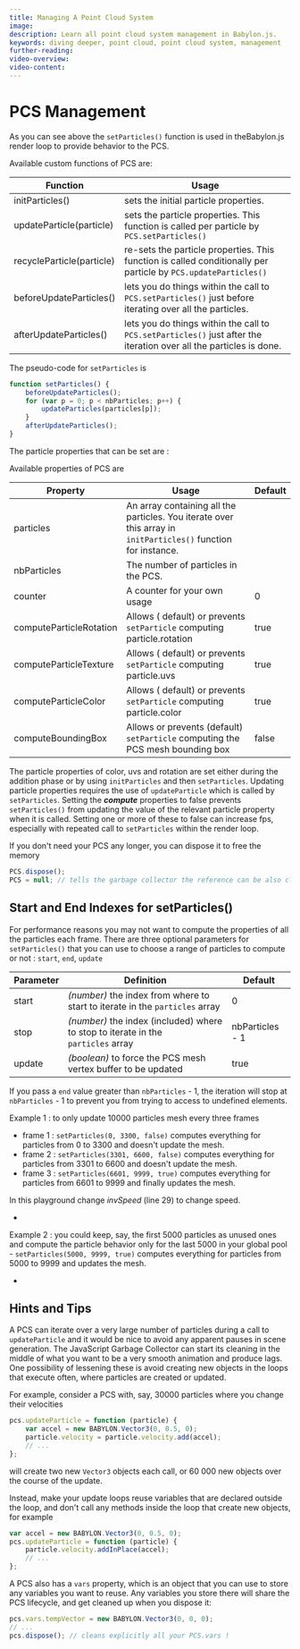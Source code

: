 ```yaml
---
title: Managing A Point Cloud System
image: 
description: Learn all point cloud system management in Babylon.js.
keywords: diving deeper, point cloud, point cloud system, management
further-reading:
video-overview:
video-content:
---
```


# PCS Management

As you can see above the `setParticles()` function is used in theBabylon.js render loop to provide behavior to the PCS.

Available custom functions of PCS are:

| Function                  | Usage                                                                                                               |
| ------------------------- | ------------------------------------------------------------------------------------------------------------------- |
| initParticles()           | sets the initial particle properties.                                                                               |
| updateParticle(particle)  | sets the particle properties. This function is called per particle by `PCS.setParticles()`                          |
| recycleParticle(particle) | re-sets the particle properties. This function is called conditionally per particle by `PCS.updateParticles()`      |
| beforeUpdateParticles()   | lets you do things within the call to `PCS.setParticles()` just before iterating over all the particles.            |
| afterUpdateParticles()    | lets you do things within the call to `PCS.setParticles()` just after the iteration over all the particles is done. |

The pseudo-code for `setParticles` is

```javascript
function setParticles() {
    beforeUpdateParticles();
    for (var p = 0; p < nbParticles; p++) {
        updateParticles(particles[p]);
    }
    afterUpdateParticles();
}
```

The particle properties that can be set are :

Available properties of PCS are

| Property                | Usage                                                                                                          | Default |
| ----------------------- | -------------------------------------------------------------------------------------------------------------- | ------- |
| particles               | An array containing all the particles. You iterate over this array in `initParticles()` function for instance. |         |
| nbParticles             | The number of particles in the PCS.                                                                            |         |
| counter                 | A counter for your own usage                                                                                   | 0       |
| computeParticleRotation | Allows ( default) or prevents `setParticle` computing particle.rotation                                        | true    |
| computeParticleTexture  | Allows ( default) or prevents `setParticle` computing particle.uvs                                             | true    |
| computeParticleColor    | Allows ( default) or prevents `setParticle` computing particle.color                                           | true    |
| computeBoundingBox      | Allows or prevents (default) `setParticle` computing the PCS mesh bounding box                                 | false   |

The particle properties of color, uvs and rotation are set either during the addition phase or by using `initParticles` and then `setParticles`. Updating particle properties requires the use of `updateParticle` which is called by `setParticles`. Setting the **_compute_** properties to false prevents `setParticles()` from updating the value of the relevant particle property when it is called. Setting one or more of these to false can increase fps, especially with repeated call to `setParticles` within the render loop.

If you don't need your PCS any longer, you can dispose it to free the memory

```javascript
PCS.dispose();
PCS = null; // tells the garbage collector the reference can be also cleaned up
```

## Start and End Indexes for setParticles()

For performance reasons you may not want to compute the properties of all the particles each frame. There are three optional parameters for `setParticles()` that you can use to choose a range of particles to compute or not : `start`, `end`, `update`

| Parameter | Definition                                                                            | Default         |
| --------- | ------------------------------------------------------------------------------------- | --------------- |
| start     | _(number)_ the index from where to start to iterate in the `particles` array          | 0               |
| stop      | _(number)_ the index (included) where to stop to iterate in the<br/>`particles` array | nbParticles - 1 |
| update    | _(boolean)_ to force the PCS mesh vertex buffer to be updated                         | true            |

If you pass a `end` value greater than `nbParticles` - 1, the iteration will stop at `nbParticles` - 1 to prevent you from trying to access to undefined elements.

Example 1 : to only update 10000 particles mesh every three frames

-   frame 1 : `setParticles(0, 3300, false)` computes everything for particles from 0 to 3300 and doesn't update the mesh.
-   frame 2 : `setParticles(3301, 6600, false)` computes everything for particles from 3301 to 6600 and doesn't update the mesh.
-   frame 3 : `setParticles(6601, 9999, true)` computes everything for particles from 6601 to 9999 and finally updates the mesh.

In this playground change _invSpeed_ (line 29) to change speed.

-   <Playground id="#UI95UC#25" title="Start And End For Animation Speed" description="Simple example of setting a start and end to a system's animation speed."/>

Example 2 : you could keep, say, the first 5000 particles as unused ones and compute the particle behavior only for the last 5000 in your global pool - `setParticles(5000, 9999, true)` computes everything for particles from 5000 to 9999 and updates the mesh.

-   <Playground id="#UI95UC#26" title="Start And End For Part Animation" description="Simple example of setting a start and end to a part's animation"/>


## Hints and Tips

A PCS can iterate over a very large number of particles during a call to `updateParticle` and it would be nice to avoid any apparent pauses in scene generation. The JavaScript Garbage Collector can start its cleaning in the middle of what you want to be a very smooth animation and produce lags. One possibility of lessening these is avoid creating new objects in the loops that execute often, where particles are created or updated.

For example, consider a PCS with, say, 30000 particles where you change their velocities

```javascript
pcs.updateParticle = function (particle) {
    var accel = new BABYLON.Vector3(0, 0.5, 0);
    particle.velocity = particle.velocity.add(accel);
    // ...
};
```

will create two new `Vector3` objects each call, or 60 000 new objects over the course of the update.

Instead, make your update loops reuse variables that are declared outside the loop, and don't call any methods inside the loop that create new objects, for example

```javascript
var accel = new BABYLON.Vector3(0, 0.5, 0);
pcs.updateParticle = function (particle) {
    particle.velocity.addInPlace(accel);
    // ...
};
```

A PCS also has a `vars` property, which is an object that you can use to store any variables you want to reuse. Any variables you store there will share the PCS lifecycle, and get cleaned up when you dispose it:

```javascript
pcs.vars.tempVector = new BABYLON.Vector3(0, 0, 0);
// ...
pcs.dispose(); // cleans explicitly all your PCS.vars !
```